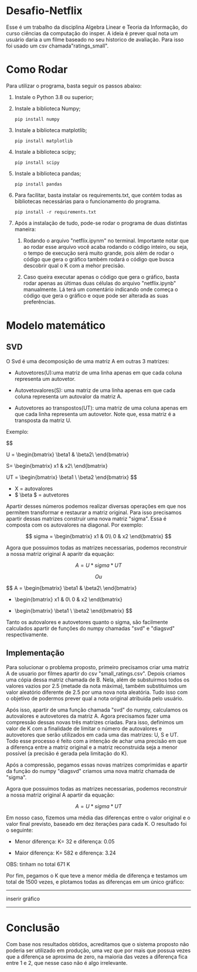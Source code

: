 # Desafio-Netflix

Esse é um trabalho da disciplina Algebra Linear e Teoria da Informação, do curso ciências da computação do insper. A ideia é prever qual nota um usuário daria a um filme baseado no seu historico de avaliação. Para isso foi usado um csv chamada"ratings_small".

# Como Rodar

  Para utilizar o programa, basta seguir os passos abaixo:

  1. Instale o Python 3.8 ou superior;

  2. Instale a biblioteca Numpy;
     
     ```pip install numpy```

  3. Instale a biblioteca matplotlib;
     
     ```pip install matplotlib```
     
  4. Instale a biblioteca scipy;
     
     ```pip install scipy```
     
  5. Instale a biblioteca pandas;
     
     ```pip install pandas```

  6. Para facilitar, basta instalar os requirements.txt, que contém todas as bibliotecas necessárias para o funcionamento do programa.
   
      ```pip install -r requirements.txt```
  
  7. Após a instalação de tudo, pode-se rodar o programa de duas distintas maneira:

       1. Rodando o arquivo "netflix.ipynm" no terminal. Importante notar que ao rodar esse arquivo você acaba rodando o código inteiro, ou seja, o tempo de execução será muito grande, pois além de rodar o código que gera o gráfico também rodará o código que busca descobrir qual o K com a mehor precisão. 
       
       2. Caso queira executar apenas o código que gera o gráfico, basta rodar apenas as últimas duas células do arquivo "netflix.ipynb" manualmente. Lá terá um comentário indicando onde começa o código que gera o gráfico e oque pode ser alterada as suas preferências.
  
  
  # Modelo matemático

 ## SVD

 O Svd é uma decomposição de uma matriz A em outras 3 matrizes:

 * Autovetores(U):uma matriz de uma linha apenas em que cada coluna representa um autovetor.

 * Autovetovalores(S): uma matriz de uma linha apenas em que cada coluna representa um autovalor da matriz A.

 * Autovetores ao transpostos(UT): uma matriz de uma coluna apenas em que cada linha representa um autovetor. Note que, essa matriz é a transposta da matriz U.

Exemplo:

$$

 U = \begin{bmatrix}
\beta1 & \beta2\\
\end{bmatrix}

$$
$$

 S= \begin{bmatrix}
x1 & x2\\
\end{bmatrix}

$$
$$

 UT = \begin{bmatrix}
\beta1 \\
\beta2
\end{bmatrix}
$$

 

 * X = autovalores
 * $ \beta $ = autvetores


 Apartir desses números podemos realizar diversas operações em que nos permitem transformar e restaurar a matriz original. Para isso precisamos apartir dessas matrizes construir uma nova matriz "sigma". Essa é composta com os autovalores na diagonal. Por exemplo:

$$
 sigma = \begin{bmatrix}
x1 & 0\\
0 & x2
\end{bmatrix}
$$

Agora que possuimos todas as matrizes necessarias, podemos reconstruir a nossa matriz original A aparitr da equação:

   $$
   A = U * sigma * UT
   $$


   $$
      Ou
   $$

$$
 A = \begin{bmatrix}
\beta1 & \beta2\\
\end{bmatrix}

 * \begin{bmatrix}
x1 & 0\\
0 & x2
\end{bmatrix}

 * \begin{bmatrix}
\beta1 \\
\beta2
\end{bmatrix}
$$


Tanto os autovalores e autovetores quanto o sigma, são facilmente calculados apartir de funções do numpy chamadas "svd" e "diagsvd" respectivamente. 



## Implementação

   Para solucionar o problema proposto, primeiro precisamos criar uma matriz A de usuario por filmes apartir do csv "small_ratings.csv". Depois criamos uma cópia dessa matriz chamada de B. Nela, além de substuirmos todos os valores vazios por 2.5 (metade da nota máxima), também substituimos um valor aleatório diferente de 2.5 por uma nova nota aleatória. Tudo isso com o objetivo de podermos prever qual a nota original atribuida pelo usuário.

   Após isso, apartir de uma função chamada "svd" do numpy, calculamos os autovalores e autovetores da matriz A. Agora precisamos fazer uma compressão dessas novas três matrizes criadas. Para isso, definimos um valor de K com a finalidade de limitar o número de autovalores e autovetores que serão utilizados em cada uma das matrizes: U, S e UT. Todo esse processo é feito com a intenção de achar uma precisão em que a diferença entre a matriz original e a matriz reconstruida seja a menor possível (a precisão é gerada pela limitação do K).

   Após a compressão, pegamos essas novas matrizes comprimidas e apartir da função do numpy "diagsvd" criamos uma nova matriz chamada de "sigma".

   Agora que possuimos todas as matrizes necessarias, podemos reconstruir a nossa matriz original A apartir da equação:

   $$
   A = U * sigma * UT
   $$


Em nosso caso, fizemos uma média das diferenças entre o valor original e o valor final previsto, baseado em dez iterações para cada K. O resultado foi o seguinte:

* Menor diferença: K= 32 e diferença: 0.05

* Maior diferença: K= 582 e diferença: 3.24

OBS: tinham no total 671 K


Por fim, pegamos o K que teve a menor média de diferença e testamos um total de 1500 vezes, e plotamos todas as diferenças em um único gráfico:

***
inserir gráfico
***


# Conclusão

   Com base nos resultados obtidos, acreditamos que o sistema proposto não poderia ser utilizado em produção, uma vez que por mais que possua vezes que a diferença se aproxima de zero, na maioria das vezes a diferença fica entre 1 e 2, que nesse caso não é algo irrelevante.











